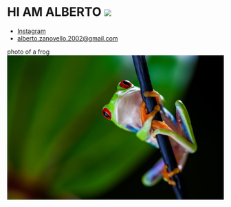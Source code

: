 # HI AM ALBERTO <img src="https://komarev.com/ghpvc/?username=ZanovelloAlberto&label=Profile%20views&color=b60eb1&style=flat"  />
* [Instagram](https://www.instagram.com/albertozanovello_/)
* alberto.zanovello.2002@gmail.com

photo of a frog
<img src="pic/frog.jpg"></img>









